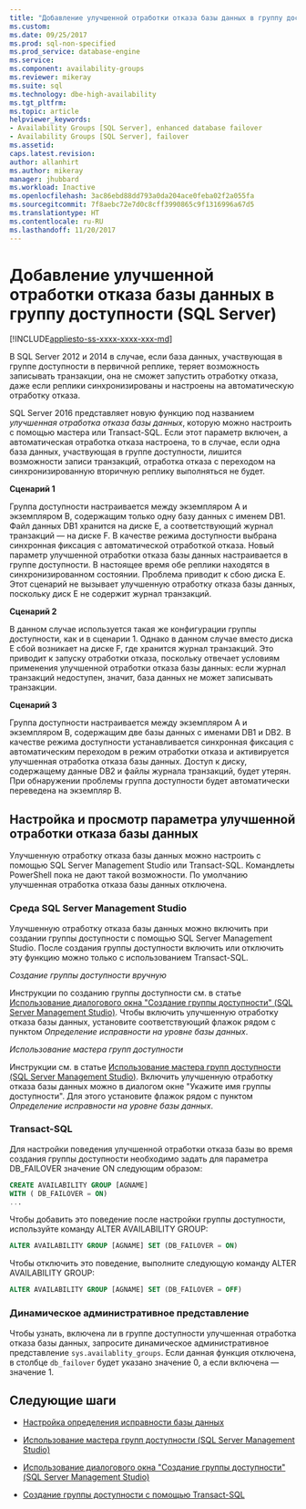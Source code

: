 ```yaml
---
title: "Добавление улучшенной отработки отказа базы данных в группу доступности (SQL Server) | Документы Майкрософт"
ms.custom: 
ms.date: 09/25/2017
ms.prod: sql-non-specified
ms.prod_service: database-engine
ms.service: 
ms.component: availability-groups
ms.reviewer: mikeray
ms.suite: sql
ms.technology: dbe-high-availability
ms.tgt_pltfrm: 
ms.topic: article
helpviewer_keywords:
- Availability Groups [SQL Server], enhanced database failover
- Availability Groups [SQL Server], failover
ms.assetid: 
caps.latest.revision: 
author: allanhirt
ms.author: mikeray
manager: jhubbard
ms.workload: Inactive
ms.openlocfilehash: 3ac86ebd88dd793a0da204ace0feba02f2a055fa
ms.sourcegitcommit: 7f8aebc72e7d0c8cff3990865c9f1316996a67d5
ms.translationtype: HT
ms.contentlocale: ru-RU
ms.lasthandoff: 11/20/2017
---
```

# <a name="add-enhanced-database-failover-to-an-availability-group-sql-server"></a>Добавление улучшенной отработки отказа базы данных в группу доступности (SQL Server)
[!INCLUDE[appliesto-ss-xxxx-xxxx-xxx-md](../../../includes/appliesto-ss-xxxx-xxxx-xxx-md.md)]

В SQL Server 2012 и 2014 в случае, если база данных, участвующая в группе доступности в первичной реплике, теряет возможность записывать транзакции, она не сможет запустить отработку отказа, даже если реплики синхронизированы и настроены на автоматическую отработку отказа.

SQL Server 2016 представляет новую функцию под названием *улучшенная отработка отказа базы данных*, которую можно настроить с помощью мастера или Transact-SQL. Если этот параметр включен, а автоматическая отработка отказа настроена, то в случае, если одна база данных, участвующая в группе доступности, лишится возможности записи транзакций, отработка отказа с переходом на синхронизированную вторичную реплику выполняться не будет.

**Сценарий 1**

Группа доступности настраивается между экземпляром А и экземпляром В, содержащим только одну базу данных с именем DB1. Файл данных DB1 хранится на диске E, а соответствующий журнал транзакций — на диске F. В качестве режима доступности выбрана синхронная фиксация с автоматической отработкой отказа. Новый параметр улучшенной отработки отказа базы данных настраивается в группе доступности. В настоящее время обе реплики находятся в синхронизированном состоянии. Проблема приводит к сбою диска E. Этот сценарий не вызывает улучшенную отработку отказа базы данных, поскольку диск E не содержит журнал транзакций.  

**Сценарий 2**

В данном случае используется такая же конфигурации группы доступности, как и в сценарии 1. Однако в данном случае вместо диска Е сбой возникает на диске F, где хранится журнал транзакций. Это приводит к запуску отработки отказа, поскольку отвечает условиям применения улучшенной отработки отказа базы данных: если журнал транзакций недоступен, значит, база данных не может записывать транзакции.

**Сценарий 3**

Группа доступности настраивается между экземпляром А и экземпляром В, содержащим две базы данных с именами DB1 и DB2. В качестве режима доступности устанавливается синхронная фиксация с автоматическим переходом в режим отработки отказа и активируется улучшенная отработка отказа базы данных. Доступ к диску, содержащему данные DB2 и файлы журнала транзакций, будет утерян. При обнаружении проблемы группа доступности будет автоматически переведена на экземпляр B.

## <a name="configure-and-viewv-the-enhanced-database-failover-option"></a>Настройка и просмотр параметра улучшенной отработки отказа базы данных

Улучшенную отработку отказа базы данных можно настроить с помощью SQL Server Management Studio или Transact-SQL. Командлеты PowerShell пока не дают такой возможности. По умолчанию улучшенная отработка отказа базы данных отключена.

### <a name="sql-server-management-studio"></a>Среда SQL Server Management Studio

Улучшенную отработку отказа базы данных можно включить при создании группы доступности с помощью SQL Server Management Studio. После создания группы доступности включить или отключить эту функцию можно только с использованием Transact-SQL.

*Создание группы доступности вручную*

Инструкции по созданию группы доступности см. в статье [Использование диалогового окна "Создание группы доступности" (SQL Server Management Studio)](use-the-new-availability-group-dialog-box-sql-server-management-studio.md). Чтобы включить улучшенную отработку отказа базы данных, установите соответствующий флажок рядом с пунктом *Определение исправности на уровне базы данных*.

*Использование мастера групп доступности*

Инструкции см. в статье [Использование мастера групп доступности (SQL Server Management Studio)](use-the-availability-group-wizard-sql-server-management-studio.md). Включить улучшенную отработку отказа базы данных можно в диалогом окне "Укажите имя группы доступности". Для этого установите флажок рядом с пунктом *Определение исправности на уровне базы данных*.

### <a name="transact-sql"></a>Transact-SQL

Для настройки поведения улучшенной отработки отказа базы во время создания группы доступности необходимо задать для параметра DB_FAILOVER значение ON следующим образом:

```SQL
CREATE AVAILABILITY GROUP [AGNAME]
WITH ( DB_FAILOVER = ON)
...
```
Чтобы добавить это поведение после настройки группы доступности, используйте команду ALTER AVAILABILITY GROUP:
```SQL
ALTER AVAILABILITY GROUP [AGNAME] SET (DB_FAILOVER = ON)
```
Чтобы отключить это поведение, выполните следующую команду ALTER AVAILABILITY GROUP:
```SQL
ALTER AVAILABILITY GROUP [AGNAME] SET (DB_FAILOVER = OFF)
```
### <a name="dynamic-management-view"></a>Динамическое административное представление
Чтобы узнать, включена ли в группе доступности улучшенная отработка отказа базы данных, запросите динамическое административное представление `sys.availablity_groups`. Если данная функция отключена, в столбце `db_failover` будет указано значение 0, а если включена — значение 1. 

## <a name="next-steps"></a>Следующие шаги 

- [Настройка определения исправности базы данных](sql-server-always-on-database-health-detection-failover-option.md)

- [Использование мастера групп доступности (SQL Server Management Studio)](use-the-availability-group-wizard-sql-server-management-studio.md)

- [Использование диалогового окна "Создание группы доступности" (SQL Server Management Studio)](use-the-new-availability-group-dialog-box-sql-server-management-studio.md)
 
- [Создание группы доступности с помощью Transact-SQL](create-an-availability-group-transact-sql.md)

